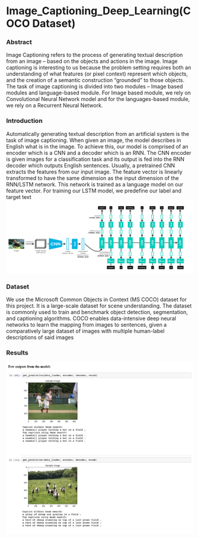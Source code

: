 # Image_Captioning_Deep_Learning(COCO Dataset)

### Abstract
Image Captioning refers to the process of generating textual description from an image – based on the objects and actions in the image. Image captioning is interesting to us because the problem setting requires both an understanding of what features (or pixel context) represent which objects, and the creation of a semantic construction “grounded” to those objects. The task of image captioning is divided into two modules – Image based modules and language-based module. For Image based module, we rely on Convolutional Neural Network model and for the languages-based module, we rely on a Recurrent Neural Network.

### Introduction
Automatically generating textual description from an artificial system is the task of image captioning. When given an image, the model describes in English what is in the image. To achieve this, our model is comprised of an encoder which is a CNN and a decoder which is an RNN. The CNN encoder is given images for a classification task and its output is fed into the RNN decoder which outputs English sentences.  Usually, a pretrained CNN extracts the features from our input image. The feature vector is linearly transformed to have the same dimension as the input dimension of the RNN/LSTM network. This network is trained as a language model on our feature vector. For training our LSTM model, we predefine our label and target text
![image](https://github.com/singhankit16/Image_Captioning_Deep_Learning/blob/master/Image.PNG)

### Dataset
We use the Microsoft Common Objects in Context (MS COCO) dataset for this project. It is a large-scale dataset for scene understanding. The dataset is commonly used to train and benchmark object detection, segmentation, and captioning algorithms. COCO enables data-intensive deep neural networks to learn the mapping from images to sentences, given a comparatively large dataset of images with multiple human-label descriptions of said images

### Results
![Results](https://github.com/singhankit16/Image_Captioning_Deep_Learning/blob/master/Results.PNG)
